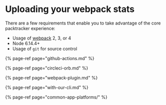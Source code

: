 # Uploading your webpack stats

There are a few requirements that enable you to take advantage of the core packtracker experience:

* Usage of [webpack](https://webpack.js.org/) 2, 3, or 4
* Node 6.14.4+
* Usage of `git` for source control

{% page-ref page="github-actions.md" %}

{% page-ref page="circleci-orb.md" %}

{% page-ref page="webpack-plugin.md" %}

{% page-ref page="with-our-cli.md" %}

{% page-ref page="common-app-platforms/" %}

